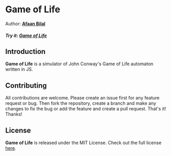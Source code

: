 Game of Life
==============

Author: **[Afaan Bilal](https://afaan.me)**  

##### Try it: [Game of Life](https://afaan.me/game-of-life)

## Introduction
**Game of Life** is a simulator of John Conway's Game of Life automaton written in JS.

## Contributing
All contributions are welcome. Please create an issue first for any feature request
or bug. Then fork the repository, create a branch and make any changes to fix the bug 
or add the feature and create a pull request. That's it!
Thanks!

## License
**Game of Life** is released under the MIT License.
Check out the full license [here](LICENSE).
